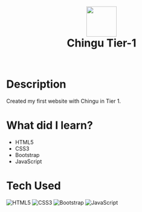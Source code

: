 <div align="center">
      <h1> <img src="https://www.chingu.io/logo-with-text-192.png" width="80px"><br/>Chingu Tier-1</h1>
     </div>
<p align="center"> <a href="https://twitter.com/karansidds11" target="_blank"><img alt="" src="https://img.shields.io/badge/Twitter-1DA1F2?style=normal&logo=twitter&logoColor=white" style="vertical-align:center" /></a> <a href="https://www.linkedin.com/in/karan-siddannavar-a2616719a/}" target="_blank"><img alt="" src="https://img.shields.io/badge/LinkedIn-0077B5?style=normal&logo=linkedin&logoColor=white" style="vertical-align:center" /></a> </p>

# Description

Created my first website with Chingu in Tier 1.

# What did I learn?

- HTML5
- CSS3
- Bootstrap
- JavaScript

# Tech Used

![HTML5](https://img.shields.io/badge/html5-%23E34F26.svg?style=for-the-badge&logo=html5&logoColor=white) ![CSS3](https://img.shields.io/badge/css3-%231572B6.svg?style=for-the-badge&logo=css3&logoColor=white) ![Bootstrap](https://img.shields.io/badge/bootstrap-%23563D7C.svg?style=for-the-badge&logo=bootstrap&logoColor=white) ![JavaScript](https://img.shields.io/badge/javascript-%23323330.svg?style=for-the-badge&logo=javascript&logoColor=%23F7DF1E)

